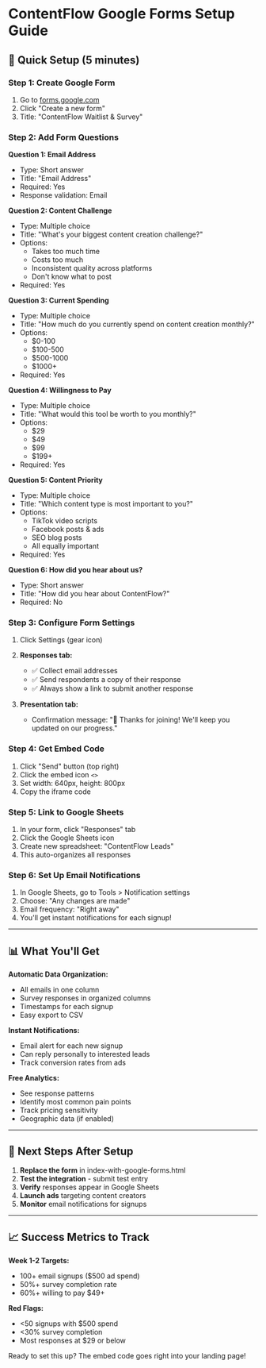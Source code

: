 # ContentFlow Google Forms Setup Guide

## 🎯 Quick Setup (5 minutes)

### Step 1: Create Google Form
1. Go to [forms.google.com](https://forms.google.com)
2. Click "Create a new form"
3. Title: "ContentFlow Waitlist & Survey"

### Step 2: Add Form Questions

**Question 1: Email Address**
- Type: Short answer
- Title: "Email Address"
- Required: Yes
- Response validation: Email

**Question 2: Content Challenge**
- Type: Multiple choice
- Title: "What's your biggest content creation challenge?"
- Options:
  - Takes too much time
  - Costs too much
  - Inconsistent quality across platforms
  - Don't know what to post
- Required: Yes

**Question 3: Current Spending**
- Type: Multiple choice
- Title: "How much do you currently spend on content creation monthly?"
- Options:
  - $0-100
  - $100-500
  - $500-1000
  - $1000+
- Required: Yes

**Question 4: Willingness to Pay**
- Type: Multiple choice
- Title: "What would this tool be worth to you monthly?"
- Options:
  - $29
  - $49
  - $99
  - $199+
- Required: Yes

**Question 5: Content Priority**
- Type: Multiple choice
- Title: "Which content type is most important to you?"
- Options:
  - TikTok video scripts
  - Facebook posts & ads
  - SEO blog posts
  - All equally important
- Required: Yes

**Question 6: How did you hear about us?**
- Type: Short answer
- Title: "How did you hear about ContentFlow?"
- Required: No

### Step 3: Configure Form Settings
1. Click Settings (gear icon)
2. **Responses tab:**
   - ✅ Collect email addresses
   - ✅ Send respondents a copy of their response
   - ✅ Always show a link to submit another response

3. **Presentation tab:**
   - Confirmation message: "🎉 Thanks for joining! We'll keep you updated on our progress."

### Step 4: Get Embed Code
1. Click "Send" button (top right)
2. Click the embed icon `<>`
3. Set width: 640px, height: 800px
4. Copy the iframe code

### Step 5: Link to Google Sheets
1. In your form, click "Responses" tab
2. Click the Google Sheets icon
3. Create new spreadsheet: "ContentFlow Leads"
4. This auto-organizes all responses

### Step 6: Set Up Email Notifications
1. In Google Sheets, go to Tools > Notification settings
2. Choose: "Any changes are made"
3. Email frequency: "Right away"
4. You'll get instant notifications for each signup!

---

## 📊 What You'll Get

**Automatic Data Organization:**
- All emails in one column
- Survey responses in organized columns
- Timestamps for each signup
- Easy export to CSV

**Instant Notifications:**
- Email alert for each new signup
- Can reply personally to interested leads
- Track conversion rates from ads

**Free Analytics:**
- See response patterns
- Identify most common pain points
- Track pricing sensitivity
- Geographic data (if enabled)

---

## 🚀 Next Steps After Setup

1. **Replace the form** in index-with-google-forms.html
2. **Test the integration** - submit test entry
3. **Verify** responses appear in Google Sheets
4. **Launch ads** targeting content creators
5. **Monitor** email notifications for signups

---

## 📈 Success Metrics to Track

**Week 1-2 Targets:**
- 100+ email signups ($500 ad spend)
- 50%+ survey completion rate
- 60%+ willing to pay $49+

**Red Flags:**
- <50 signups with $500 spend
- <30% survey completion
- Most responses at $29 or below

Ready to set this up? The embed code goes right into your landing page! 